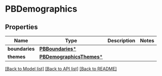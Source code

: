 # PBDemographics

## Properties
Name | Type | Description | Notes
------------ | ------------- | ------------- | -------------
**boundaries** | [**PBBoundaries***](PBBoundaries.md) |  | 
**themes** | [**PBDemographicsThemes***](PBDemographicsThemes.md) |  | 

[[Back to Model list]](../README.md#documentation-for-models) [[Back to API list]](../README.md#documentation-for-api-endpoints) [[Back to README]](../README.md)


